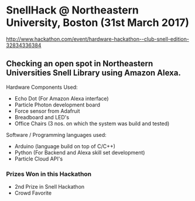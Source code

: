 # SnellHack @ Northeastern University, Boston (31st March 2017)
http://www.hackathon.com/event/hardware-hackathon--club-snell-edition-32834336384

## Checking an open spot in Northeastern Universities Snell Library using Amazon Alexa.

Hardware Components Used:

- Echo Dot (For Amazon Alexa interface)
- Particle Photon development board
- Force sensor from Adafruit
- Breadboard and LED's
- Office Chairs (3 nos. on which the system was build and tested)

Software / Programming languages used:

- Arduino (language build on top of C/C++)
- Python (For Backend and Alexa skill set development)
- Particle Cloud API's

### Prizes Won in this Hackathon

- 2nd Prize in Snell Hackathon 
- Crowd Favorite

